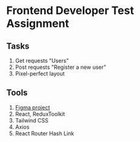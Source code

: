 # Frontend Developer Test Assignment

## Tasks

1. Get requests "Users"
2. Post requests "Register a new user"
3. Pixel-perfect layout

## Tools

1. [Figma project](https://www.figma.com/file/ykJhQGVFGbQBEQZzuktwvm/TESTTASK---2022?type=design&node-id=581-0&mode=design&t=A7r1kvnCK8LGTixK-0)
2. React, ReduxToolkit
3. Tailwind CSS
4. Axios
5. React Router Hash Link